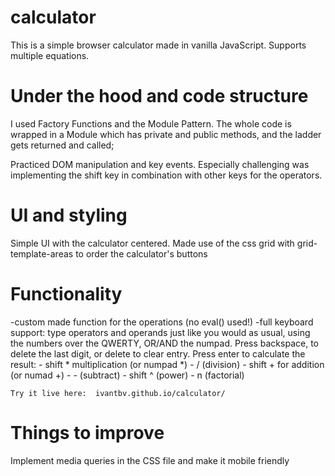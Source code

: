 # calculator

This is a simple browser calculator made in vanilla JavaScript. Supports multiple equations.

# Under the hood and code structure

I used Factory Functions and the Module Pattern. The whole code is wrapped in a Module which has private and public methods, and the ladder gets returned and called;

Practiced DOM manipulation and key events. Especially challenging was implementing the shift key in combination with other keys for the operators.

# UI and styling

Simple UI with the calculator centered. Made use of the css grid with grid-template-areas to order the calculator's buttons

# Functionality

-custom made function for the operations (no eval() used!)
-full keyboard support: type operators and operands just like
you would as usual, using the numbers over the QWERTY, OR/AND the numpad. Press backspace, to delete the last digit, or delete to clear entry. Press enter to calculate the result:
    - shift * multiplication (or numpad *)
    - / (division)
    - shift + for addition (or numad +)
    - - (subtract)
    - shift ^ (power) 
    - n (factorial)

    Try it live here:  ivantbv.github.io/calculator/ 

# Things to improve
Implement media queries in the CSS file and make it mobile friendly